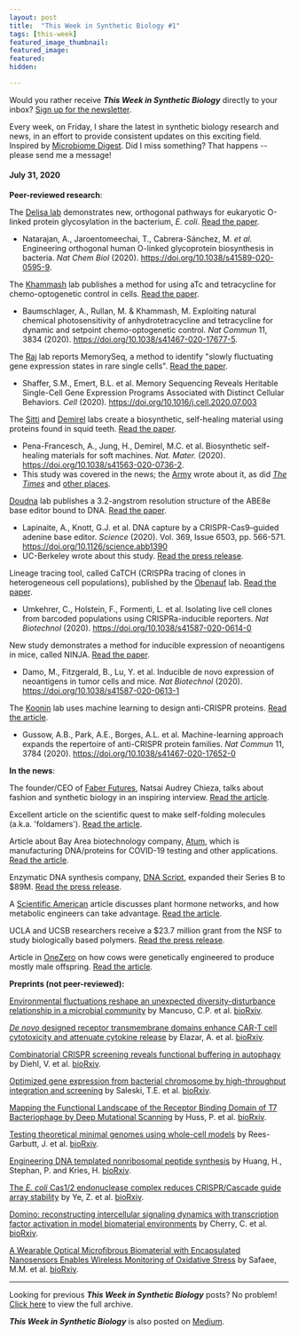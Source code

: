 ```yaml
---
layout: post
title:  "This Week in Synthetic Biology #1"
tags: [this-week]
featured_image_thumbnail:
featured_image:
featured:
hidden: 

---
```


Would you rather receive **_This Week in Synthetic Biology_** directly to your inbox? [Sign up for the newsletter](https://synbio.substack.com/).

Every week, on Friday, I share the latest in synthetic biology research and news, in an effort to provide consistent updates on this exciting field. Inspired by [Microbiome Digest](https://microbiomedigest.com/). Did I miss something? That happens -- please send me a message!

#### July 31, 2020

**Peer-reviewed research**:

The [Delisa lab](https://www.delisaresearchgroup.com/) demonstrates new, orthogonal pathways for eukaryotic O-linked protein glycosylation in the bacterium, _E. coli_. [Read the paper](https://www.nature.com/articles/s41589-020-0595-9).
* Natarajan, A., Jaroentomeechai, T., Cabrera-Sánchez, M. _et al._ Engineering orthogonal human O-linked glycoprotein biosynthesis in bacteria. _Nat Chem Biol_ (2020). https://doi.org/10.1038/s41589-020-0595-9.

The [Khammash](https://bsse.ethz.ch/ctsb) lab publishes a method for using aTc and tetracycline for chemo-optogenetic control in cells. [Read the paper](https://www.nature.com/articles/s41467-020-17677-5).
* Baumschlager, A., Rullan, M. & Khammash, M. Exploiting natural chemical photosensitivity of anhydrotetracycline and tetracycline for dynamic and setpoint chemo-optogenetic control. _Nat Commun_ 11, 3834 (2020). https://doi.org/10.1038/s41467-020-17677-5.

The [Raj](https://rajlab.seas.upenn.edu/) lab reports MemorySeq, a method to identify "slowly fluctuating gene expression states in rare single cells". [Read the paper](https://www.cell.com/cell/fulltext/S0092-8674(20)30868-0?rss=yes).
* Shaffer, S.M., Emert, B.L. et al. Memory Sequencing Reveals Heritable Single-Cell Gene Expression Programs Associated with Distinct Cellular Behaviors. _Cell_ (2020). https://doi.org/10.1016/j.cell.2020.07.003

The [Sitti](https://www.is.mpg.de/~sitti) and [Demirel](http://www.personal.psu.edu/mcd18/) labs create a biosynthetic, self-healing material using proteins found in squid teeth. [Read the paper](https://www.nature.com/articles/s41563-020-0736-2#citeas). 
* Pena-Francesch, A., Jung, H., Demirel, M.C. et al. Biosynthetic self-healing materials for soft machines. _Nat. Mater._ (2020). https://doi.org/10.1038/s41563-020-0736-2. 
* This study was covered in the news; the [Army](https://www.army.mil/article/237581/army_project_turns_to_nature_for_help_with_self_healing_material) wrote about it, as did [_The Times_](https://www.thetimes.co.uk/article/squid-teeth-to-help-make-self-repair-suits-c6qnxnbpq) and [other places](https://www.google.com/search?rlz=1C1CHBF_enUS819US819&sxsrf=ALeKk01sEnys9q0lcqmuP6lsLPByD1mdfQ:1596164957319&q=self-healing+material+squid&tbm=nws&source=univ&tbo=u&sa=X&ved=2ahUKEwi-s6LqwfbqAhXYoHIEHZfOCRoQt8YBKAF6BAgFEAY&biw=1163&bih=525).

[Doudna](https://doudnalab.org/) lab publishes a 3.2-angstrom resolution structure of the ABE8e base editor bound to DNA. [Read the paper](https://science.sciencemag.org/content/369/6503/566).
* Lapinaite, A., Knott, G.J. et al. DNA capture by a CRISPR-Cas9–guided adenine base editor. _Science_ (2020). Vol. 369, Issue 6503, pp. 566-571. https://doi.org/10.1126/science.abb1390
* UC-Berkeley wrote about this study. [Read the press release](https://news.berkeley.edu/2020/07/30/new-understanding-of-crispr-cas9-tool-could-improve-gene-editing/).

Lineage tracing tool, called CaTCH (CRISPRa tracing of clones in heterogeneous cell populations), published by the [Obenauf](https://www.imp.ac.at/groups/anna-obenauf/members/) lab.  [Read the paper](https://www.nature.com/articles/s41587-020-0614-0).
* Umkehrer, C., Holstein, F., Formenti, L. et al. Isolating live cell clones from barcoded populations using CRISPRa-inducible reporters. _Nat Biotechnol_ (2020). https://doi.org/10.1038/s41587-020-0614-0

New study demonstrates a method for inducible expression of neoantigens in mice, called NINJA. [Read the paper](https://www.nature.com/articles/s41587-020-0613-1).
* Damo, M., Fitzgerald, B., Lu, Y. et al. Inducible de novo expression of neoantigens in tumor cells and mice. _Nat Biotechnol_ (2020). https://doi.org/10.1038/s41587-020-0613-1

The [Koonin](https://irp.nih.gov/pi/eugene-koonin) lab uses machine learning to design anti-CRISPR proteins. [Read the article](https://www.nature.com/articles/s41467-020-17652-0).
* Gussow, A.B., Park, A.E., Borges, A.L. et al. Machine-learning approach expands the repertoire of anti-CRISPR protein families. _Nat Commun_ 11, 3784 (2020). https://doi.org/10.1038/s41467-020-17652-0

**In the news**:

The founder/CEO of [Faber Futures](https://faberfutures.com/), Natsai Audrey Chieza, talks about fashion and synthetic biology in an inspiring interview. [Read the article](https://www.highsnobiety.com/p/natsai-audrey-chieza-clothes-out-of-bacteria-interview/).

Excellent article on the scientific quest to make self-folding molecules (a.k.a. 'foldamers'). [Read the article](https://www.chemistryworld.com/features/the-function-of-folding/4012081.article).

Article about Bay Area biotechnology company, [Atum](https://www.atum.bio/), which is manufacturing DNA/proteins for COVID-19 testing and other applications. [Read the article](https://www.sfchronicle.com/business/article/This-Bay-Area-company-thought-it-might-not-15434078.php).

Enzymatic DNA synthesis company, [DNA Script](https://www.dnascript.com/), expanded their Series B to $89M. [Read the press release](https://www.dnascript.com/press-releases/dna-script-expands-series-b-to-89m/).

A [Scientific American](https://www.scientificamerican.com/) article discusses plant hormone networks, and how metabolic engineers can take advantage. [Read the article](https://www.scientificamerican.com/article/plants-have-hormones-too-and-tweaking-them-could-improve-food-supply/).

UCLA and UCSB researchers receive a $23.7 million grant from the NSF to study biologically based polymers. [Read the press release](https://newsroom.ucla.edu/releases/nsf-grant-biologically-based-polymers).

Article in [OneZero](https://onezero.medium.com/) on how cows were genetically engineered to produce mostly male offspring. [Read the article](https://onezero.medium.com/scientists-gene-edited-a-cow-to-have-mostly-male-offspring-fe8ddb92bc6).

**Preprints (not peer-reviewed):**

[Environmental fluctuations reshape an unexpected diversity-disturbance relationship in a microbial community](https://www.biorxiv.org/content/10.1101/2020.07.28.225987v1) by Mancuso, C.P. et al. [bioRxiv](https://www.biorxiv.org/).

[_De novo_ designed receptor transmembrane domains enhance CAR-T cell cytotoxicity and attenuate cytokine release](https://www.biorxiv.org/content/10.1101/2020.07.26.221598v1) by Elazar, A. et al. [bioRxiv](https://www.biorxiv.org/).

[Combinatorial CRISPR screening reveals functional buffering in autophagy](https://www.biorxiv.org/content/10.1101/2020.07.28.201152v1) by Diehl, V. et al. [bioRxiv](https://www.biorxiv.org/).

[Optimized gene expression from bacterial chromosome by high-throughput integration and screening](https://www.biorxiv.org/content/10.1101/2020.07.29.226290v1) by Saleski, T.E. et al. [bioRxiv](https://www.biorxiv.org/).

[Mapping the Functional Landscape of the Receptor Binding Domain of T7 Bacteriophage by Deep Mutational Scanning](https://www.biorxiv.org/content/10.1101/2020.07.28.225284v1) by Huss, P. et al. [bioRxiv](https://www.biorxiv.org/).

[Testing theoretical minimal genomes using whole-cell models](https://www.biorxiv.org/content/10.1101/2020.03.26.010363v3) by Rees-Garbutt, J. et al. [bioRxiv](https://www.biorxiv.org/).

[Engineering DNA templated nonribosomal peptide synthesis](https://www.biorxiv.org/content/10.1101/2020.07.27.223297v1) by Huang, H., Stephan, P. and Kries, H. [bioRxiv](https://www.biorxiv.org/).

[The _E. coli_ Cas1/2 endonuclease complex reduces CRISPR/Cascade guide array stability](https://www.biorxiv.org/content/10.1101/2020.07.27.223214v1) by Ye, Z. et al. [bioRxiv](https://www.biorxiv.org/).

[Domino: reconstructing intercellular signaling dynamics with transcription factor activation in model biomaterial environments](https://www.biorxiv.org/content/10.1101/2020.07.24.218537v1) by Cherry, C. et al. [bioRxiv](https://www.biorxiv.org/).

[A Wearable Optical Microfibrous Biomaterial with Encapsulated Nanosensors Enables Wireless Monitoring of Oxidative Stress](https://www.biorxiv.org/content/10.1101/2020.07.24.220194v1) by Safaee, M.M. et al. [bioRxiv](https://www.biorxiv.org/).


***

Looking for previous **_This Week in Synthetic Biology_** posts? No problem! [Click here](https://synbio.substack.com/) to view the full archive.

**_This Week in Synthetic Biology_** is also posted on [Medium](https://medium.com/bioeconomy-xyz/newsletter/home).